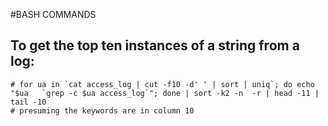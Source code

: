 #BASH COMMANDS

## To get the top ten instances of a string from a log:
    # for ua in `cat access_log | cut -f10 -d' ' | sort | uniq`; do echo "$ua   `grep -c $ua access_log`"; done | sort -k2 -n  -r | head -11 | tail -10
    # presuming the keywords are in column 10
